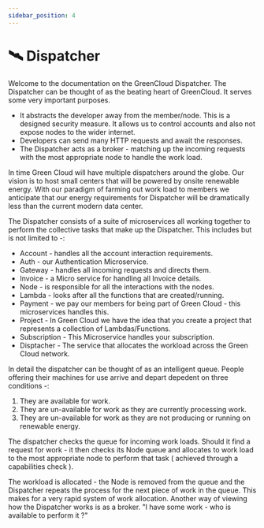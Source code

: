 ```yaml
---
sidebar_position: 4
---
```


# 🛰️ Dispatcher

Welcome to the documentation on the GreenCloud Dispatcher. The Dispatcher can be thought of as the beating heart of GreenCloud. It serves some very important purposes.

- It abstracts the developer away from the member/node. This is a designed security measure. It allows us to control accounts and also not expose nodes to the wider internet.
- Developers can send many HTTP requests and await the responses.
- The Dispatcher acts as a broker - matching up the incoming requests with the most appropriate node to handle the work load.

In time Green Cloud will have multiple dispatchers around the globe. Our vision is to host small centers that will be powered by onsite renewable energy. With our paradigm of farming out work load to members we anticipate that our energy requirements for Dispatcher will be dramatically less than the current modern data center.

The Dispatcher consists of a suite of microservices all working together to perform the collective tasks that make up the Dispatcher. This includes but is not limited to -:

- Account - handles all the account interaction requirements.
- Auth - our Authentication Microservice.
- Gateway - handles all incoming requests and directs them.
- Invoice - a Micro service for handling all Invoice details.
- Node - is responsible for all the interactions with the nodes.
- Lambda - looks after all the functions that are created/running.
- Payment - we pay our members for being part of Green Cloud - this microservices handles this.
- Project - In Green Cloud we have the idea that you create a project that represents a collection of Lambdas/Functions.
- Subscription - This Microservice handles your subscription.
- Disptacher - The service that allocates the workload across the Green Cloud network.

In detail the dispatcher can be thought of as an intelligent queue. People offering their machines for use arrive and depart depedent on three conditions -:

1. They are available for work.
2. They are un-available for work as they are currently processing work.
3. They are un-available for work as they are not producing or running on renewable energy.

The dispatcher checks the queue for incoming work loads. Should it find a request for work - it then checks its Node queue and allocates to work load to the most appropriate node to perform that task ( achieved through a capabilities check ).

The workload is allocated - the Node is removed from the queue and the Dispatcher repeats the process for the next piece of work in the queue. This makes for a very rapid system of work allocation. Another way of viewing how the Dispatcher works is as a broker. "I have some work - who is available to perform it ?"